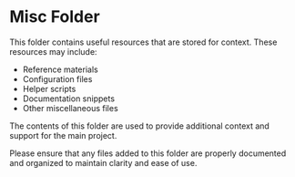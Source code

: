 # Misc Folder

This folder contains useful resources that are stored for context. These resources may include:

- Reference materials
- Configuration files
- Helper scripts
- Documentation snippets
- Other miscellaneous files

The contents of this folder are used to provide additional context and support for the main project.

Please ensure that any files added to this folder are properly documented and organized to maintain clarity and ease of use.